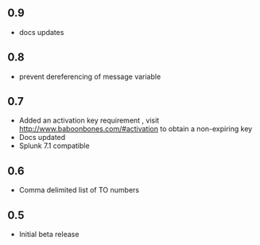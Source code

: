 0.9
---
* docs updates

0.8
----
* prevent dereferencing of message variable

0.7
-----
* Added an activation key requirement , visit http://www.baboonbones.com/#activation to obtain a non-expiring key
* Docs updated
* Splunk 7.1 compatible

0.6
-----
* Comma delimited list of TO numbers

0.5
-----
* Initial beta release
